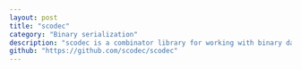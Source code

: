 ```yaml
---
layout: post
title: "scodec"
category: "Binary serialization"
description: "scodec is a combinator library for working with binary data. It focuses on contract-first and pure functional encoding and decoding of binary data and provides integration with shapeless."
github: "https://github.com/scodec/scodec"
---
```

